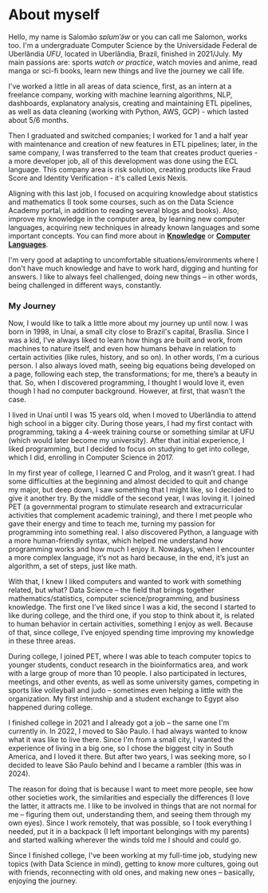# About myself

Hello, my name is Salomão *sɐlʊmˈə̃w* or you can call me Salomon, works too. I'm a undergraduate Computer Science by the Universidade Federal de Uberlândia *UFU*, located in Uberlândia, Brazil, finished in 2021/July. My main passions are: sports *watch or practice*, watch movies and anime, read manga or sci-fi books, learn new things and live the journey we call life.

I've worked a little in all areas of data science, first, as an intern at a freelance company, working with machine learning algorithms, NLP, dashboards, explanatory analysis, creating and maintaining ETL pipelines, as well as data cleaning (working with Python, AWS, GCP) - which lasted about 5/6 months.

Then I graduated and switched companies; I worked for 1 and a half year with maintenance and creation of new features in ETL pipelines; later, in the same company, I was transferred to the team that creates product queries - a more developer job, all of this development was done using the ECL language. This company area is risk solution, creating products like Fraud Score and Identity Verification - it's called Lexis Nexis.

Aligning with this last job, I focused on acquiring knowledge about statistics and mathematics (I took some courses, such as on the Data Science Academy portal, in addition to reading several blogs and books). Also, improve my knowledge in the computer area, by learning new computer languages, acquiring new techniques in already known languages and some important concepts. You can find more about in [**Knowledge**](https://salomaoalves.github.io/knowledge/) or [**Computer Languages**](https://salomaoalves.github.io/prog_lang/).

I'm very good at adapting to uncomfortable situations/environments where I don't have much knowledge and have to work hard, digging and hunting for answers. I like to always feel challenged, doing new things – in other words, being challenged in different ways, constantly.


### My Journey
Now, I would like to talk a little more about my journey up until now. I was born in 1998, in Unaí, a small city close to Brazil's capital, Brasília. Since I was a kid, I’ve always liked to learn how things are built and work, from machines to nature itself, and even how humans behave in relation to certain activities (like rules, history, and so on). In other words, I'm a curious person. I also always loved math, seeing big equations being developed on a page, following each step, the transformations; for me, there’s a beauty in that. So, when I discovered programming, I thought I would love it, even though I had no computer background. However, at first, that wasn’t the case.

I lived in Unaí until I was 15 years old, when I moved to Uberlândia to attend high school in a bigger city. During those years, I had my first contact with programming, taking a 4-week training course or something similar at UFU (which would later become my university). After that initial experience, I liked programming, but I decided to focus on studying to get into college, which I did, enrolling in Computer Science in 2017.

In my first year of college, I learned C and Prolog, and it wasn’t great. I had some difficulties at the beginning and almost decided to quit and change my major, but deep down, I saw something that I might like, so I decided to give it another try. By the middle of the second year, I was loving it. I joined PET (a governmental program to stimulate research and extracurricular activities that complement academic training), and there I met people who gave their energy and time to teach me, turning my passion for programming into something real. I also discovered Python, a language with a more human-friendly syntax, which helped me understand how programming works and how much I enjoy it. Nowadays, when I encounter a more complex language, it’s not as hard because, in the end, it’s just an algorithm, a set of steps, just like math.

With that, I knew I liked computers and wanted to work with something related, but what? Data Science – the field that brings together mathematics/statistics, computer science/programming, and business knowledge. The first one I’ve liked since I was a kid, the second I started to like during college, and the third one, if you stop to think about it, is related to human behavior in certain activities, something I enjoy as well. Because of that, since college, I’ve enjoyed spending time improving my knowledge in these three areas.

During college, I joined PET, where I was able to teach computer topics to younger students, conduct research in the bioinformatics area, and work with a large group of more than 10 people. I also participated in lectures, meetings, and other events, as well as some university games, competing in sports like volleyball and judo – sometimes even helping a little with the organization. My first internship and a student exchange to Egypt also happened during college.

I finished college in 2021 and I already got a job – the same one I'm currently in. In 2022, I moved to São Paulo. I had always wanted to know what it was like to live there. Since I'm from a small city, I wanted the experience of living in a big one, so I chose the biggest city in South America, and I loved it there. But after two years, I was seeking more, so I decided to leave São Paulo behind and I became a rambler (this was in 2024).

The reason for doing that is because I want to meet more people, see how other societies work, the similarities and especially the differences (I love the latter, it attracts me. I like to be involved in things that are not normal for me – figuring them out, understanding them, and seeing them through my own eyes). Since I work remotely, that was possible, so I took everything I needed, put it in a backpack (I left important belongings with my parents) and started walking wherever the winds told me I should and could go.

Since I finished college, I've been working at my full-time job, studying new topics (with Data Science in mind), getting to know more cultures, going out with friends, reconnecting with old ones, and making new ones – basically, enjoying the journey.
